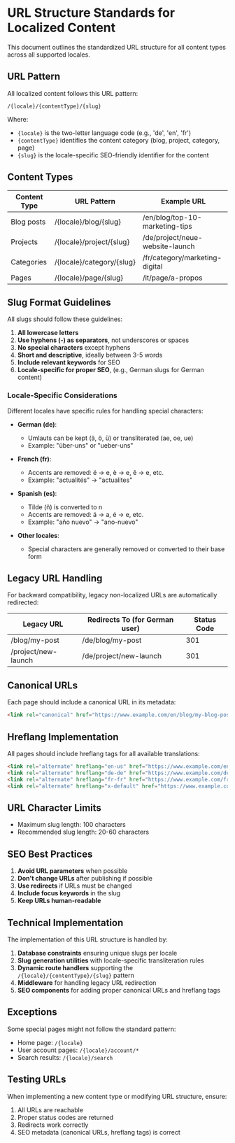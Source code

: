 # URL Structure Standards for Localized Content

This document outlines the standardized URL structure for all content types across all supported locales.

## URL Pattern

All localized content follows this URL pattern:

```
/{locale}/{contentType}/{slug}
```

Where:
- `{locale}` is the two-letter language code (e.g., 'de', 'en', 'fr')
- `{contentType}` identifies the content category (blog, project, category, page)
- `{slug}` is the locale-specific SEO-friendly identifier for the content

## Content Types

| Content Type | URL Pattern                | Example URL                       |
|--------------|----------------------------|-----------------------------------|
| Blog posts   | /{locale}/blog/{slug}      | /en/blog/top-10-marketing-tips    |
| Projects     | /{locale}/project/{slug}   | /de/project/neue-website-launch   |
| Categories   | /{locale}/category/{slug}  | /fr/category/marketing-digital    |
| Pages        | /{locale}/page/{slug}      | /it/page/a-propos                 |

## Slug Format Guidelines

All slugs should follow these guidelines:

1. **All lowercase letters**
2. **Use hyphens (-) as separators**, not underscores or spaces
3. **No special characters** except hyphens
4. **Short and descriptive**, ideally between 3-5 words
5. **Include relevant keywords** for SEO
6. **Locale-specific for proper SEO**, (e.g., German slugs for German content)

### Locale-Specific Considerations

Different locales have specific rules for handling special characters:

- **German (de)**: 
  - Umlauts can be kept (ä, ö, ü) or transliterated (ae, oe, ue)
  - Example: "über-uns" or "ueber-uns"

- **French (fr)**:
  - Accents are removed: é → e, è → e, ê → e, etc.
  - Example: "actualités" → "actualites"

- **Spanish (es)**:
  - Tilde (ñ) is converted to n
  - Accents are removed: á → a, é → e, etc.
  - Example: "año nuevo" → "ano-nuevo"

- **Other locales**:
  - Special characters are generally removed or converted to their base form

## Legacy URL Handling

For backward compatibility, legacy non-localized URLs are automatically redirected:

| Legacy URL                | Redirects To (for German user)     | Status Code |
|---------------------------|-----------------------------------|-------------|
| /blog/my-post             | /de/blog/my-post                  | 301         |
| /project/new-launch       | /de/project/new-launch            | 301         |

## Canonical URLs

Each page should include a canonical URL in its metadata:

```html
<link rel="canonical" href="https://www.example.com/en/blog/my-blog-post" />
```

## Hreflang Implementation

All pages should include hreflang tags for all available translations:

```html
<link rel="alternate" hreflang="en-us" href="https://www.example.com/en/blog/my-blog-post" />
<link rel="alternate" hreflang="de-de" href="https://www.example.com/de/blog/mein-blog-post" />
<link rel="alternate" hreflang="fr-fr" href="https://www.example.com/fr/blog/mon-article-de-blog" />
<link rel="alternate" hreflang="x-default" href="https://www.example.com/de/blog/mein-blog-post" />
```

## URL Character Limits

- Maximum slug length: 100 characters
- Recommended slug length: 20-60 characters

## SEO Best Practices

1. **Avoid URL parameters** when possible
2. **Don't change URLs** after publishing if possible
3. **Use redirects** if URLs must be changed
4. **Include focus keywords** in the slug
5. **Keep URLs human-readable**

## Technical Implementation

The implementation of this URL structure is handled by:

1. **Database constraints** ensuring unique slugs per locale
2. **Slug generation utilities** with locale-specific transliteration rules
3. **Dynamic route handlers** supporting the `/{locale}/{contentType}/{slug}` pattern
4. **Middleware** for handling legacy URL redirection
5. **SEO components** for adding proper canonical URLs and hreflang tags

## Exceptions

Some special pages might not follow the standard pattern:

- Home page: `/{locale}`
- User account pages: `/{locale}/account/*`
- Search results: `/{locale}/search`

## Testing URLs

When implementing a new content type or modifying URL structure, ensure:

1. All URLs are reachable
2. Proper status codes are returned
3. Redirects work correctly
4. SEO metadata (canonical URLs, hreflang tags) is correct 